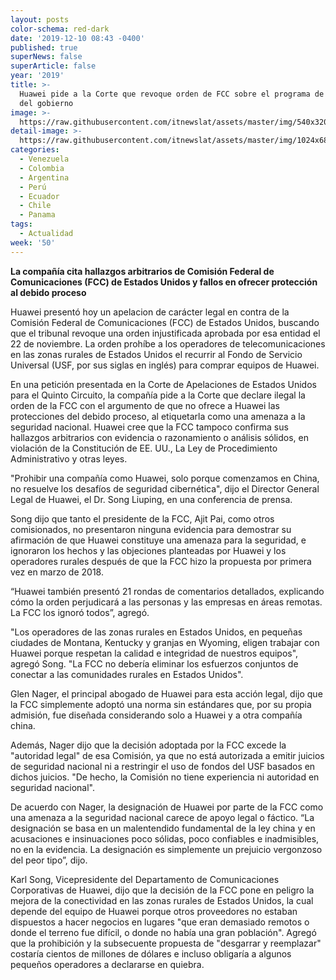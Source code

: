 ```yaml
---
layout: posts
color-schema: red-dark
date: '2019-12-10 08:43 -0400'
published: true
superNews: false
superArticle: false
year: '2019'
title: >-
  Huawei pide a la Corte que revoque orden de FCC sobre el programa de subsidios
  del gobierno
image: >-
  https://raw.githubusercontent.com/itnewslat/assets/master/img/540x320/Huawei-Sede-p.jpg
detail-image: >-
  https://raw.githubusercontent.com/itnewslat/assets/master/img/1024x680/Huawei-Sede-g.jpg
categories:
  - Venezuela
  - Colombia
  - Argentina
  - Perú
  - Ecuador
  - Chile
  - Panama
tags:
  - Actualidad
week: '50'
---
```

**La compañía cita hallazgos arbitrarios de Comisión Federal de Comunicaciones (FCC) de Estados Unidos y fallos en ofrecer protección al debido proceso**

Huawei presentó hoy un apelacion de carácter legal en contra de la Comisión Federal de Comunicaciones (FCC) de Estados Unidos, buscando que el tribunal revoque una orden injustificada aprobada por esa entidad el 22 de noviembre. La orden prohíbe a los operadores de telecomunicaciones en las zonas rurales de Estados Unidos el recurrir al Fondo de Servicio Universal (USF, por sus siglas en inglés) para comprar equipos de Huawei.

En una petición presentada en la Corte de Apelaciones de Estados Unidos para el Quinto Circuito, la compañía pide a la Corte que declare ilegal la orden de la FCC con el argumento de que no ofrece a Huawei las protecciones del debido proceso, al etiquetarla como una amenaza a la seguridad nacional. Huawei cree que la FCC tampoco confirma sus hallazgos arbitrarios con evidencia o razonamiento o análisis sólidos, en violación de la Constitución de EE. UU., La Ley de Procedimiento Administrativo y otras leyes.

"Prohibir una compañía como Huawei, solo porque comenzamos en China, no resuelve los desafíos de seguridad cibernética", dijo el Director General Legal de Huawei, el Dr. Song Liuping, en una conferencia de prensa.

Song dijo que tanto el presidente de la FCC, Ajit Pai, como otros comisionados, no presentaron ninguna evidencia para demostrar su afirmación de que Huawei constituye una amenaza para la seguridad, e ignoraron los hechos y las objeciones planteadas por Huawei y los operadores rurales después de que la FCC hizo la propuesta por primera vez en marzo de 2018.

“Huawei también presentó 21 rondas de comentarios detallados, explicando cómo la orden perjudicará a las personas y las empresas en áreas remotas. La FCC los ignoró todos”, agregó.



"Los operadores de las zonas rurales en Estados Unidos, en pequeñas ciudades de Montana, Kentucky y granjas en Wyoming, eligen trabajar con Huawei porque respetan la calidad e integridad de nuestros equipos", agregó Song. "La FCC no debería eliminar los esfuerzos conjuntos de conectar a las comunidades rurales en Estados Unidos".

Glen Nager, el principal abogado de Huawei para esta acción legal, dijo que la FCC simplemente adoptó una norma sin estándares que, por su propia admisión, fue diseñada considerando solo a Huawei y a otra compañía china.

Además, Nager dijo que la decisión adoptada por la FCC excede la "autoridad legal" de esa Comisión, ya que no está autorizada a emitir juicios de seguridad nacional ni a restringir el uso de fondos del USF basados en dichos juicios. "De hecho, la Comisión no tiene experiencia ni autoridad en seguridad nacional".

De acuerdo con Nager, la designación de Huawei por parte de la FCC como una amenaza a la seguridad nacional carece de apoyo legal o fáctico. “La designación se basa en un malentendido fundamental de la ley china y en acusaciones e insinuaciones poco sólidas, poco confiables e inadmisibles, no en la evidencia. La designación es simplemente un prejuicio vergonzoso del peor tipo”, dijo.

Karl Song, Vicepresidente del Departamento de Comunicaciones Corporativas de Huawei, dijo que la decisión de la FCC pone en peligro la mejora de la conectividad en las zonas rurales de Estados Unidos, la cual depende del equipo de Huawei porque otros proveedores no estaban dispuestos a hacer negocios en lugares "que eran demasiado remotos o donde el terreno fue difícil, o donde no había una gran población". Agregó que la prohibición y la subsecuente propuesta de "desgarrar y reemplazar" costaría cientos de millones de dólares e incluso obligaría a algunos pequeños operadores a declararse en quiebra.